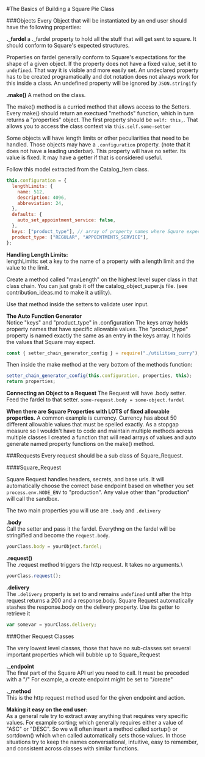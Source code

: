 #The Basics of Building a Square Pie Class

###Objects
Every Object that will be instantiated by an end user should have the following properties:

**.\_fardel**
a .\_fardel property to hold all the stuff that will get sent to square. It should conform to Square's expected structures.

Properties on fardel generally conform to Square's expectations for the shape of a given object. If the property does not have a fixed
value, set it to `undefined`. That way it is visible and more easily set. An undeclared property has to be created programatically and
dot notation does not always work for this inside a class. An undefined property will be ignored by `JSON.stringify`

**.make()**
A method on the class.

The make() method is a curried method that allows access to the Setters. Every make() should return an exectued "methods" function,
which in turn returns a "properties" object. The first property should be `self: this,`. That allows you to access the class context via
`this.self.some-setter`

Some objects will have length limits or other peculiarities that need to be handled. Those objects may have a `.configuration` property.
(note that it does not have a leading underbar). This property will have no setter. Its value is fixed. It may have a getter if that is
considered useful.

Follow this model extracted from the Catalog_Item class.

```js
this.configuration = {
  lengthLimits: {
    name: 512,
    description: 4096,
    abbreviation: 24,
  },
  defaults: {
    auto_set_appointment_service: false,
  },
  keys: ["product_type"], // array of property names where Square expects specific values
  product_type: ["REGULAR", "APPOINTMENTS_SERVICE"],
};
```

**Handling Length Limits:**\
lengthLimits: set a key to the name of a property with a length limit and the value to the limit.

Create a method called "maxLength" on the highest level super class in that class chain. You can just grab it off the
catalog_object_super.js file. (see contribution_ideas.md to make it a utility).

Use that method inside the setters to validate user input.

**The Auto Function Generator**\
Notice "keys" and "product_type" in .configuration
The keys array holds property names that have specific allowable values.
The "product_type" property is named exactly the same as an entry in the keys array. It holds the values that Square may expect.

```js
const { setter_chain_generator_config } = require("./utilities_curry");
```

Then inside the make method at the very bottom of the methods function:

```js
setter_chain_generator_config(this.configuration, properties, this);
return properties;
```

**Connecting an Object to a Request**
The Request will have .body setter. Feed the fardel to that setter.
`some-request.body = some-object.fardel`

**When there are Square Properties with LOTS of fixed allowable properties.**
A common example is currency. Currency has about 50 different allowable values that must be spelled exactly. As a stopgap measure
so I wouldn't have to code and maintain multiple methods across multiple classes I created a function that will read arrays of values
and auto generate named property functions on the make() method.

###Requests
Every request should be a sub class of Square_Request.

####Square_Request

Square Request handles headers, secrets, and base urls. It will automatically choose the correct base endpoint based on
whether you set `process.env.NODE_ENV` to "production". Any value other than "production" will call the sandbox.

The two main properties you will use are `.body` and `.delivery`

**.body**\
Call the setter and pass it the fardel. Everythng on the fardel will be stringified and become the `request.body`.

```js
yourClass.body = yourObject.fardel;
```

**.request()**\
The .request method triggers the http request. It takes no arguments.\

```js
yourClass.request();
```

**.delivery**\
The `.delivery` property is set to and remains `undefined` until after the http request returns a 200 and a response.body.
Square Request automatically stashes the response.body on the delivery property. Use its getter to retrieve it

```js
var somevar = yourClass.delivery;
```

###Other Request Classes

The very lowest level classes, those that have no sub-classes set several important properties which will bubble up
to Square_Request

**.\_endpoint**\
The final part of the Square API url you need to call. It must be preceded with a "/"
For example, a create endpoint might be set to "/create"

**.\_method**\
This is the http request method used for the given endpoint and action.

**Making it easy on the end user:**\
As a general rule try to extract away anything that requires very specific values. For example sorting; which
generally requires either a value of "ASC" or "DESC". So we will often insert a method called
sortup() or sortdown() which when called automatically sets those values. In those situations try to keep
the names conversational, intuitive, easy to remember, and consistent across classes with similar functions.
